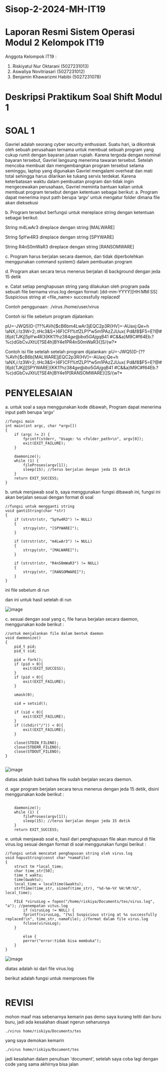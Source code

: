 # Sisop-2-2024-MH-IT19
# Laporan Resmi Sistem Operasi Modul 2 Kelompok IT19

Anggota Kelompok IT19 : 
1. Riskiyatul Nur Oktarani (5027231013)
2. Aswaliya Novitriasari (5027231012)
3. Benjamin Khawarizmi Habibi (5027231078)

# Deskripsi Praktikum Soal Shift Modul 1

# SOAL 1

Gavriel adalah seorang cyber security enthusiast. Suatu hari, ia dikontrak oleh sebuah perusahaan ternama untuk membuat sebuah program yang cukup rumit dengan bayaran jutaan rupiah. Karena tergoda dengan nominal bayaran tersebut, Gavriel langsung menerima tawaran tersebut. Setelah mencoba membuat dan mengembangkan program tersebut selama seminggu, laptop yang digunakan Gavriel mengalami overheat dan mati total sehingga harus dilarikan ke tukang servis terdekat. Karena keterbatasan waktu dalam pembuatan program dan tidak ingin mengecewakan perusahaan, Gavriel meminta bantuan kalian untuk membuat program tersebut dengan ketentuan sebagai berikut:
a. Program dapat menerima input path berupa ‘argv’ untuk mengatur folder dimana file akan dieksekusi

b. Program tersebut berfungsi untuk mereplace string dengan ketentuan sebagai berikut:

  String m4LwAr3 direplace dengan string [MALWARE]

  String 5pYw4R3 direplace dengan string [SPYWARE]

  String R4nS0mWaR3 direplace dengan string [RANSOMWARE]

c. Program harus berjalan secara daemon, dan tidak diperbolehkan menggunakan command system() dalam pembuatan program

d. Program akan secara terus menerus berjalan di background dengan jeda 15 detik

e. Catat setiap penghapusan string yang dilakukan oleh program pada sebuah file bernama virus.log dengan format: [dd-mm-YYYY][HH:MM:SS] Suspicious string at <file_name> successfully replaced!

Contoh penggunaan: ./virus /home/user/virus

Contoh isi file sebelum program dijalankan:

pU=-JWQ$5$)D-[??%AVh]$cB6bm4LwAr3jEQC2p3R{HV]=-AUaxj:Qe+h
!aNX,i:!z3W=2;.tHc3&S+}6F)CFf%tfZLP1*w5m1PAzZJUux(
Pd&f8$F5=E?@#[6jd{TJKj]5pYw4R3{KK1?hz384$ge@iba5GAj$gqB41
#C&&a}M9C#f64Eb.?%c)dGbCvJXtU[?SE4h]BY4e1PR4nS0mWaR3{]S/{w?*


Contoh isi file setelah setelah program dijalankan:
pU=-JWQ$5$)D-[??%AVh]$cB6b[MALWARE]jEQC2p3R{HV]=-AUaxj:Qe+h
!aNX,i:!z3W=2;.tHc3&S+}6F)CFf%tfZLP1*w5m1PAzZJUux(
Pd&f8$F5=E?@#[6jd{TJKj][SPYWARE]{KK1?hz384$ge@iba5GAj$gqB41
#C&&a}M9C#f64Eb.?%c)dGbCvJXtU[?SE4h]BY4e1P[RANSOMWARE]{]S/{w?*

# PENYELESAIAN

a. untuk soal a saya menggunakan kode dibawah, Program dapat menerima input path berupa ‘argv’

```
//fungsi main
int main(int argc, char *argv[])
{
    if (argc != 2) {
        fprintf(stderr, "Usage: %s <folder_path>\n", argv[0]);
        exit(EXIT_FAILURE);
    }

    daemonize();
    while (1) {
        fileProses(argv[1]);
        sleep(15); //terus berjalan dengan jeda 15 detik
    }
    return EXIT_SUCCESS;
}

```

b. untuk menjawab soal b, saya menggunakan fungsi dibawah ini, fungsi ini akan berjalan sesuai dengan format di soal

```
//fungsi untuk mengganti string
void gantiString(char *str)
{
    if (strstr(str, "5pYw4R3") != NULL)
    {
        strcpy(str, "[SPYWARE]");
    }

    if (strstr(str, "m4LwAr3") != NULL)
    {
        strcpy(str, "[MALWARE]");
    }

    if (strstr(str, "R4nS0mWaR3") != NULL)
    {
        strcpy(str, "[RANSOMWARE]");
    }
}

```

ini file sebelum di run



dan ini untuk hasil setelah di run

![image](https://github.com/Nopitrasari/Sisop-2-2024-MH-IT19/assets/151911480/88ff4125-f5cc-46bf-b495-8627db040a95)


c. sesuai dengan soal yang c, file harus berjalan secara daemon, menggunakan kode berikut :

```
//untuk menjalankan file dalam bentuk daemon
void daemonize()
{
    pid_t pid;
    pid_t sid;

    pid = fork();
    if (pid > 0){
        exit(EXIT_SUCCESS);
    }
    if (pid < 0){
        exit(EXIT_FAILURE);
    }

    umask(0);

    sid = setsid();

    if (sid < 0){
        exit(EXIT_FAILURE);
    }
    if ((chdir("/")) < 0){
        exit(EXIT_FAILURE);
    }

    close(STDIN_FILENO);
    close(STDERR_FILENO);
    close(STDOUT_FILENO);
}


```

![image](https://github.com/Nopitrasari/Sisop-2-2024-MH-IT19/assets/151911480/f28209ec-5434-4289-9775-8a3a45f032b0)


diatas adalah bukti bahwa file sudah berjalan secara daemon.


d. agar program berjalan secara terus menerus dengan jeda 15 detik, disini menggunakan kode berikut :

```

    daemonize();
    while (1) {
        fileProses(argv[1]);
        sleep(15); //terus berjalan dengan jeda 15 detik
    }
    return EXIT_SUCCESS;

```

e. untuk menjawab soal e, hasil dari penghapusan file akan muncul di file virus.log sesuai dengan format di soal menggunakan fungsi berikut :

```
//fungsi untuk mencatat penghapusan string oleh virus.log
void hapusString(const char *namaFile)
{
    struct tm *local_time;
    char time_str[50];
    time_t waktu;
    time(&waktu);
    local_time = localtime(&waktu);
    strftime(time_str, sizeof(time_str), "%d-%m-%Y %H:%M:%S", local_time);

    FILE *virusLog = fopen("/home/riskiya/Documents/tes/virus.log", "a"); //penempatan vitus.log
        if (virusLog != NULL) {
        fprintf(virusLog, "[%s] Suspicious string at %s successfully replaced!\n", time_str, namaFile); //format dalam file virus.log
        fclose(virusLog);
    }

        else {
        perror("error:tidak bisa membuka");
    }
}

```

![image](https://github.com/Nopitrasari/Sisop-2-2024-MH-IT19/assets/151911480/67b7e2f6-afb9-4506-bce1-09954fe8730f)

diatas adalah isi dari file virus.log

berikut adalah fungsi untuk memproses file 

```
```


# REVISI 

mohon maaf mas sebenarnya kemarin pas demo saya kurang teliti dan buru buru, jadi ada kesalahan disaat ngerun
seharusnya 

```
./virus home/riskiya/Documents/tes

```

yang saya demokan kemarin 

```
./virus home/riskiya/Document/tes

```
jadi kesalahan dalam penulisan 'document', setelah saya coba lagi dengan code yang sama akhirnya bisa jalan
